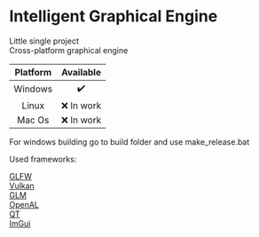 # Intelligent Graphical Engine
Little single project  
Cross-platform graphical engine  

| Platform | Available |
|:--------:|:---------:|
| Windows  |:heavy_check_mark:|
| Linux    | :x: In work |
| Mac Os   | :x: In work |

For windows building go to build folder and use make_release.bat

Used frameworks:

[GLFW](https://github.com/glfw/glfw)   
[Vulkan](https://github.com/KhronosGroup)  
[GLM](https://github.com/g-truc/glm)  
[OpenAL](https://github.com/kcat/openal-soft)  
[QT](https://github.com/qt)  
[ImGui](https://github.com/ocornut/imgui)     


